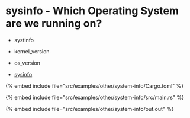 # sysinfo - Which Operating System are we running on?

* systinfo
* kernel_version
* os_version

* [sysinfo](https://docs.rs/sysinfo/latest/sysinfo/)

{% embed include file="src/examples/other/system-info/Cargo.toml" %}

{% embed include file="src/examples/other/system-info/src/main.rs" %}

{% embed include file="src/examples/other/system-info/out.out" %}


